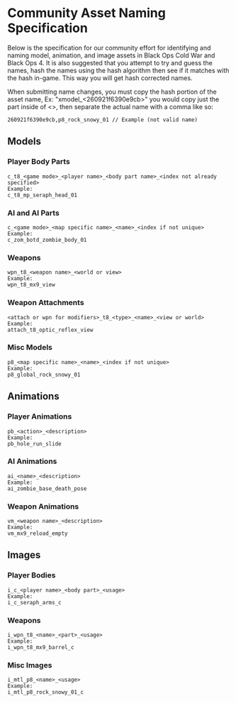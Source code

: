# Community Asset Naming Specification

Below is the specification for our community effort for identifying and naming model, animation, and image assets in Black Ops Cold War and Black Ops 4. It is also suggested that you attempt to try and guess the names, hash the names using the hash algorithm then see if it matches with the hash in-game. This way you will get hash corrected names.

When submitting name changes, you must copy the hash portion of the asset name, Ex: "xmodel\_<260921f6390e9cb>" you would copy just the part inside of <>, then separate the actual name with a comma like so:

```
260921f6390e9cb,p8_rock_snowy_01 // Example (not valid name)
```

## Models

### Player Body Parts

```
c_t8_<game mode>_<player name>_<body part name>_<index not already specified>
Example:
c_t8_mp_seraph_head_01
```

### AI and AI Parts

```
c_<game mode>_<map specific name>_<name>_<index if not unique>
Example:
c_zom_botd_zombie_body_01
```

### Weapons

```
wpn_t8_<weapon name>_<world or view>
Example:
wpn_t8_mx9_view
```

### Weapon Attachments

```
<attach or wpn for modifiers>_t8_<type>_<name>_<view or world>
Example:
attach_t8_optic_reflex_view
```

### Misc Models

```
p8_<map specific name>_<name>_<index if not unique>
Example:
p8_global_rock_snowy_01
```

## Animations

### Player Animations

```
pb_<action>_<description>
Example:
pb_hole_run_slide
```

### AI Animations

```
ai_<name>_<description>
Example:
ai_zombie_base_death_pose
```

### Weapon Animations

```
vm_<weapon name>_<description>
Example:
vm_mx9_reload_empty
```

## Images

### Player Bodies

```
i_c_<player name>_<body part>_<usage>
Example:
i_c_seraph_arms_c
```

### Weapons

```
i_wpn_t8_<name>_<part>_<usage>
Example:
i_wpn_t8_mx9_barrel_c
```

### Misc Images

```
i_mtl_p8_<name>_<usage>
Example:
i_mtl_p8_rock_snowy_01_c
```
